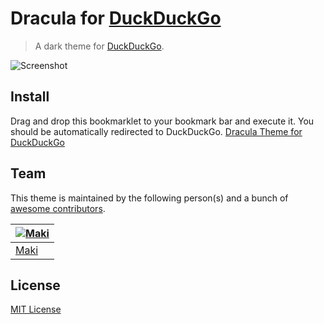 # Dracula for [DuckDuckGo](https://duckduckgo.com)

> A dark theme for [DuckDuckGo](https://duckduckgo.com).

![Screenshot](https://draculatheme.com/assets/img/screenshots/sublimepng)

## Install

Drag and drop this bookmarklet to your bookmark bar and execute it. You should be automatically redirected to DuckDuckGo.
<a href='javascript:var t=["ae=t","t=p","s=m","w=n","m=l","7=282a36","o=s","j=282a36","a=p","9=50fa7b","aa=bd93f9","u=-1","8=f8f8f2","x=f1fa8c","y=44475a","af=1","ai=1","f=1"];document.location="https://duckduckgo.com";for(var i=0;i<t.length;i+=1){document.cookie=t[i]}alert("Appearance settings have successfully been updated!");location.reload();'>Dracula Theme for DuckDuckGo</a>

## Team

This theme is maintained by the following person(s) and a bunch of [awesome contributors](https://github.com/dracula/template/graphs/contributors).

[![Maki](https://avatars0.githubusercontent.com/u/8362329?v=3&s=70)](https://github.com/makixx) |
--- |
[Maki](https://github.com/makixx) |

## License

[MIT License](./LICENSE)